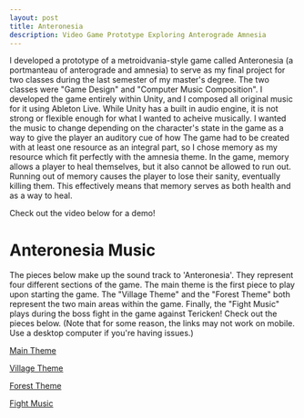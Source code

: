 ```yaml
---
layout: post
title: Anteronesia
description: Video Game Prototype Exploring Anterograde Amnesia
---
```


I developed a prototype of a metroidvania-style game called Anteronesia (a portmanteau of anterograde and 
amnesia) to serve as my final project for two classes during the last semester of my master's degree. 
The two classes were "Game Design" and "Computer Music Composition". I developed the game entirely within 
Unity, and I composed all original music for it using Ableton Live. While Unity has a built in audio engine, 
it is not strong or flexible enough for what I wanted to acheive musically. I wanted the music to change 
depending on the character's state in the game as a way to give the player an auditory cue of how The game 
had to be created with at least one resource as an integral part, so I chose memory as my resource which fit
perfectly with the amnesia theme. In the game, memory allows a player to heal themselves, but it also cannot
be allowed to run out. Running out of memory causes the player to lose their sanity, eventually killing them. 
This effectively means that memory serves as both health and as a way to heal.				

Check out the video below for a demo!

Anteronesia Music
===
The pieces below make up the sound track to 'Anteronesia'. They represent four different sections of the 
game. The main theme is the first piece to play upon starting the game. The "Village Theme" and the "Forest 
Theme" both represent the two main areas within the game. Finally, the "Fight Music" plays during the boss
fight in the game against Tericken! Check out the pieces below. (Note that for some reason, the links may not
work on mobile. Use a desktop computer if you're having issues.)


[Main Theme](https://soundcloud.com/user-219856532/anteronesia-main-theme)

[Village Theme](https://soundcloud.com/user-219856532/anteronesia-village-theme)

[Forest Theme](https://soundcloud.com/user-219856532/anteronesia-forest-theme)

[Fight Music](https://soundcloud.com/user-219856532/anteronesia-fight-music)
